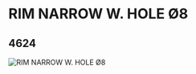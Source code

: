 # RIM NARROW W. HOLE Ø8
## 4624
![RIM NARROW W. HOLE Ø8](https://lc-www-live-s.legocdn.com/media/bricks/5/2/462401.jpg)